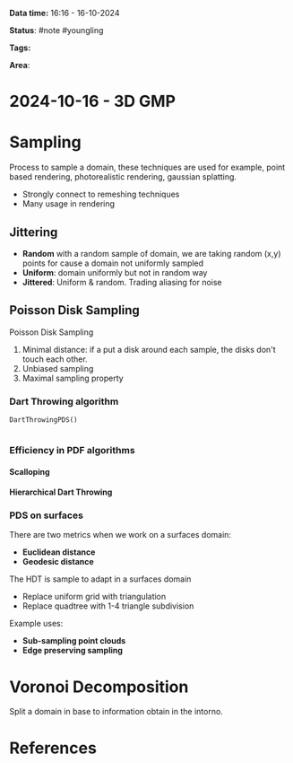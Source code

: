 **Data time:** 16:16 - 16-10-2024

**Status**: #note #youngling 

**Tags:** 

**Area**: 
# 2024-10-16 - 3D GMP

# Sampling

Process to sample a domain, these techniques are used for example, point based rendering, photorealistic rendering, gaussian splatting.
- Strongly connect to remeshing techniques 
- Many usage in rendering 

## Jittering
- **Random** with a random sample of domain, we are taking random (x,y) points for  cause a domain not uniformly sampled
- **Uniform**: domain uniformly but not in random way
- **Jittered**: Uniform & random. Trading aliasing for noise

## Poisson Disk Sampling
Poisson Disk Sampling 
1. Minimal distance: if a put a disk around each sample, the disks don't touch each other.
2. Unbiased sampling
3. Maximal sampling property 

### Dart Throwing algorithm
```
DartThrowingPDS()
	
```

### Efficiency in PDF algorithms

#### Scalloping 

#### Hierarchical Dart Throwing

### PDS on surfaces
There are two metrics when we work on a surfaces domain:
- **Euclidean distance**
- **Geodesic distance**

The HDT is sample to adapt in a surfaces domain
- Replace uniform grid with triangulation
- Replace quadtree with 1-4 triangle subdivision

Example uses:
- **Sub-sampling point clouds** 
- **Edge preserving sampling**

# Voronoi Decomposition

Split a domain in base to information obtain in the intorno.  


# References